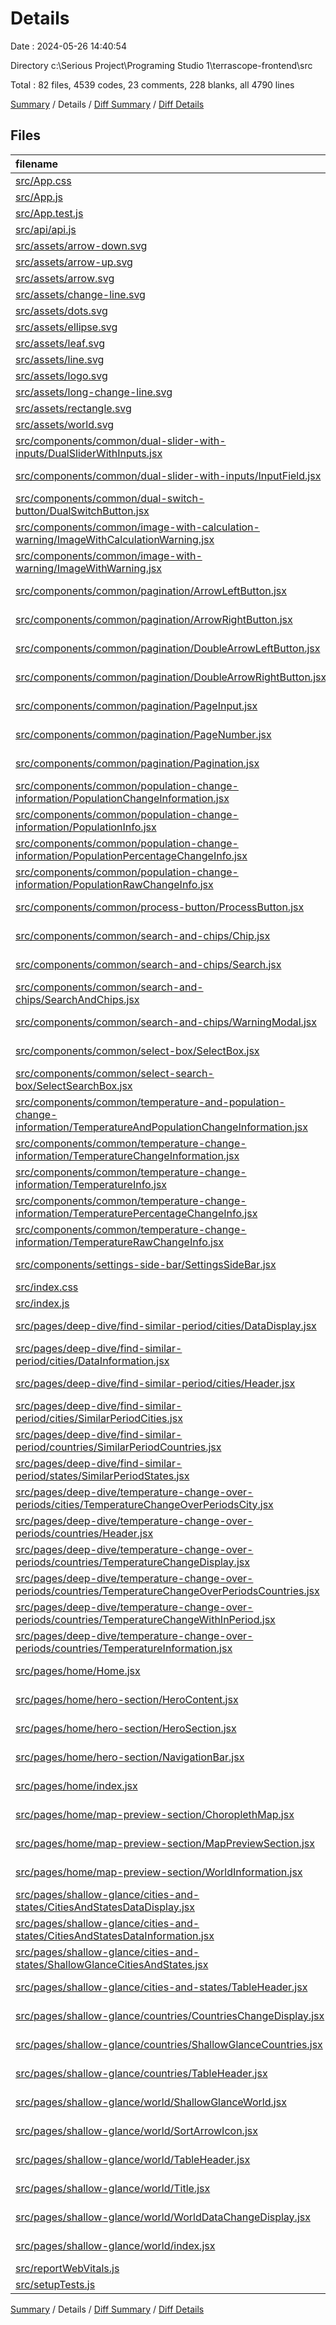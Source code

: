 # Details

Date : 2024-05-26 14:40:54

Directory c:\\Serious Project\\Programing Studio 1\\terrascope-frontend\\src

Total : 82 files,  4539 codes, 23 comments, 228 blanks, all 4790 lines

[Summary](results.md) / Details / [Diff Summary](diff.md) / [Diff Details](diff-details.md)

## Files
| filename | language | code | comment | blank | total |
| :--- | :--- | ---: | ---: | ---: | ---: |
| [src/App.css](/src/App.css) | PostCSS | 33 | 0 | 6 | 39 |
| [src/App.js](/src/App.js) | JavaScript | 44 | 0 | 2 | 46 |
| [src/App.test.js](/src/App.test.js) | JavaScript | 7 | 0 | 2 | 9 |
| [src/api/api.js](/src/api/api.js) | JavaScript | 14 | 1 | 2 | 17 |
| [src/assets/arrow-down.svg](/src/assets/arrow-down.svg) | XML | 1 | 0 | 0 | 1 |
| [src/assets/arrow-up.svg](/src/assets/arrow-up.svg) | XML | 1 | 0 | 0 | 1 |
| [src/assets/arrow.svg](/src/assets/arrow.svg) | XML | 3 | 0 | 1 | 4 |
| [src/assets/change-line.svg](/src/assets/change-line.svg) | XML | 3 | 0 | 0 | 3 |
| [src/assets/dots.svg](/src/assets/dots.svg) | XML | 130 | 0 | 1 | 131 |
| [src/assets/ellipse.svg](/src/assets/ellipse.svg) | XML | 3 | 0 | 1 | 4 |
| [src/assets/leaf.svg](/src/assets/leaf.svg) | XML | 3 | 0 | 1 | 4 |
| [src/assets/line.svg](/src/assets/line.svg) | XML | 3 | 0 | 1 | 4 |
| [src/assets/logo.svg](/src/assets/logo.svg) | XML | 22 | 0 | 1 | 23 |
| [src/assets/long-change-line.svg](/src/assets/long-change-line.svg) | XML | 3 | 0 | 1 | 4 |
| [src/assets/rectangle.svg](/src/assets/rectangle.svg) | XML | 3 | 0 | 1 | 4 |
| [src/assets/world.svg](/src/assets/world.svg) | XML | 1,037 | 1 | 1 | 1,039 |
| [src/components/common/dual-slider-with-inputs/DualSliderWithInputs.jsx](/src/components/common/dual-slider-with-inputs/DualSliderWithInputs.jsx) | JavaScript JSX | 76 | 0 | 1 | 77 |
| [src/components/common/dual-slider-with-inputs/InputField.jsx](/src/components/common/dual-slider-with-inputs/InputField.jsx) | JavaScript JSX | 39 | 0 | 3 | 42 |
| [src/components/common/dual-switch-button/DualSwitchButton.jsx](/src/components/common/dual-switch-button/DualSwitchButton.jsx) | JavaScript JSX | 77 | 0 | 3 | 80 |
| [src/components/common/image-with-calculation-warning/ImageWithCalculationWarning.jsx](/src/components/common/image-with-calculation-warning/ImageWithCalculationWarning.jsx) | JavaScript JSX | 122 | 0 | 8 | 130 |
| [src/components/common/image-with-warning/ImageWithWarning.jsx](/src/components/common/image-with-warning/ImageWithWarning.jsx) | JavaScript JSX | 66 | 0 | 5 | 71 |
| [src/components/common/pagination/ArrowLeftButton.jsx](/src/components/common/pagination/ArrowLeftButton.jsx) | JavaScript JSX | 19 | 0 | 3 | 22 |
| [src/components/common/pagination/ArrowRightButton.jsx](/src/components/common/pagination/ArrowRightButton.jsx) | JavaScript JSX | 19 | 0 | 3 | 22 |
| [src/components/common/pagination/DoubleArrowLeftButton.jsx](/src/components/common/pagination/DoubleArrowLeftButton.jsx) | JavaScript JSX | 15 | 0 | 3 | 18 |
| [src/components/common/pagination/DoubleArrowRightButton.jsx](/src/components/common/pagination/DoubleArrowRightButton.jsx) | JavaScript JSX | 14 | 0 | 3 | 17 |
| [src/components/common/pagination/PageInput.jsx](/src/components/common/pagination/PageInput.jsx) | JavaScript JSX | 49 | 0 | 5 | 54 |
| [src/components/common/pagination/PageNumber.jsx](/src/components/common/pagination/PageNumber.jsx) | JavaScript JSX | 15 | 0 | 1 | 16 |
| [src/components/common/pagination/Pagination.jsx](/src/components/common/pagination/Pagination.jsx) | JavaScript JSX | 66 | 0 | 5 | 71 |
| [src/components/common/population-change-information/PopulationChangeInformation.jsx](/src/components/common/population-change-information/PopulationChangeInformation.jsx) | JavaScript JSX | 57 | 0 | 6 | 63 |
| [src/components/common/population-change-information/PopulationInfo.jsx](/src/components/common/population-change-information/PopulationInfo.jsx) | JavaScript JSX | 20 | 0 | 2 | 22 |
| [src/components/common/population-change-information/PopulationPercentageChangeInfo.jsx](/src/components/common/population-change-information/PopulationPercentageChangeInfo.jsx) | JavaScript JSX | 23 | 0 | 1 | 24 |
| [src/components/common/population-change-information/PopulationRawChangeInfo.jsx](/src/components/common/population-change-information/PopulationRawChangeInfo.jsx) | JavaScript JSX | 20 | 1 | 2 | 23 |
| [src/components/common/process-button/ProcessButton.jsx](/src/components/common/process-button/ProcessButton.jsx) | JavaScript JSX | 14 | 0 | 2 | 16 |
| [src/components/common/search-and-chips/Chip.jsx](/src/components/common/search-and-chips/Chip.jsx) | JavaScript JSX | 27 | 0 | 2 | 29 |
| [src/components/common/search-and-chips/Search.jsx](/src/components/common/search-and-chips/Search.jsx) | JavaScript JSX | 85 | 0 | 3 | 88 |
| [src/components/common/search-and-chips/SearchAndChips.jsx](/src/components/common/search-and-chips/SearchAndChips.jsx) | JavaScript JSX | 71 | 0 | 2 | 73 |
| [src/components/common/search-and-chips/WarningModal.jsx](/src/components/common/search-and-chips/WarningModal.jsx) | JavaScript JSX | 55 | 0 | 1 | 56 |
| [src/components/common/select-box/SelectBox.jsx](/src/components/common/select-box/SelectBox.jsx) | JavaScript JSX | 22 | 0 | 3 | 25 |
| [src/components/common/select-search-box/SelectSearchBox.jsx](/src/components/common/select-search-box/SelectSearchBox.jsx) | JavaScript JSX | 58 | 0 | 1 | 59 |
| [src/components/common/temperature-and-population-change-information/TemperatureAndPopulationChangeInformation.jsx](/src/components/common/temperature-and-population-change-information/TemperatureAndPopulationChangeInformation.jsx) | JavaScript JSX | 56 | 0 | 3 | 59 |
| [src/components/common/temperature-change-information/TemperatureChangeInformation.jsx](/src/components/common/temperature-change-information/TemperatureChangeInformation.jsx) | JavaScript JSX | 61 | 0 | 6 | 67 |
| [src/components/common/temperature-change-information/TemperatureInfo.jsx](/src/components/common/temperature-change-information/TemperatureInfo.jsx) | JavaScript JSX | 16 | 0 | 2 | 18 |
| [src/components/common/temperature-change-information/TemperaturePercentageChangeInfo.jsx](/src/components/common/temperature-change-information/TemperaturePercentageChangeInfo.jsx) | JavaScript JSX | 20 | 0 | 1 | 21 |
| [src/components/common/temperature-change-information/TemperatureRawChangeInfo.jsx](/src/components/common/temperature-change-information/TemperatureRawChangeInfo.jsx) | JavaScript JSX | 17 | 0 | 3 | 20 |
| [src/components/settings-side-bar/SettingsSideBar.jsx](/src/components/settings-side-bar/SettingsSideBar.jsx) | JavaScript JSX | 42 | 0 | 2 | 44 |
| [src/index.css](/src/index.css) | PostCSS | 7 | 0 | 1 | 8 |
| [src/index.js](/src/index.js) | JavaScript | 13 | 3 | 2 | 18 |
| [src/pages/deep-dive/find-similar-period/cities/DataDisplay.jsx](/src/pages/deep-dive/find-similar-period/cities/DataDisplay.jsx) | JavaScript JSX | 48 | 0 | 2 | 50 |
| [src/pages/deep-dive/find-similar-period/cities/DataInformation.jsx](/src/pages/deep-dive/find-similar-period/cities/DataInformation.jsx) | JavaScript JSX | 61 | 0 | 1 | 62 |
| [src/pages/deep-dive/find-similar-period/cities/Header.jsx](/src/pages/deep-dive/find-similar-period/cities/Header.jsx) | JavaScript JSX | 30 | 0 | 1 | 31 |
| [src/pages/deep-dive/find-similar-period/cities/SimilarPeriodCities.jsx](/src/pages/deep-dive/find-similar-period/cities/SimilarPeriodCities.jsx) | JavaScript JSX | 174 | 0 | 6 | 180 |
| [src/pages/deep-dive/find-similar-period/countries/SimilarPeriodCountries.jsx](/src/pages/deep-dive/find-similar-period/countries/SimilarPeriodCountries.jsx) | JavaScript JSX | 148 | 0 | 8 | 156 |
| [src/pages/deep-dive/find-similar-period/states/SimilarPeriodStates.jsx](/src/pages/deep-dive/find-similar-period/states/SimilarPeriodStates.jsx) | JavaScript JSX | 147 | 0 | 8 | 155 |
| [src/pages/deep-dive/temperature-change-over-periods/cities/TemperatureChangeOverPeriodsCity.jsx](/src/pages/deep-dive/temperature-change-over-periods/cities/TemperatureChangeOverPeriodsCity.jsx) | JavaScript JSX | 0 | 0 | 1 | 1 |
| [src/pages/deep-dive/temperature-change-over-periods/countries/Header.jsx](/src/pages/deep-dive/temperature-change-over-periods/countries/Header.jsx) | JavaScript JSX | 20 | 0 | 1 | 21 |
| [src/pages/deep-dive/temperature-change-over-periods/countries/TemperatureChangeDisplay.jsx](/src/pages/deep-dive/temperature-change-over-periods/countries/TemperatureChangeDisplay.jsx) | JavaScript JSX | 40 | 0 | 3 | 43 |
| [src/pages/deep-dive/temperature-change-over-periods/countries/TemperatureChangeOverPeriodsCountries.jsx](/src/pages/deep-dive/temperature-change-over-periods/countries/TemperatureChangeOverPeriodsCountries.jsx) | JavaScript JSX | 123 | 0 | 6 | 129 |
| [src/pages/deep-dive/temperature-change-over-periods/countries/TemperatureChangeWithInPeriod.jsx](/src/pages/deep-dive/temperature-change-over-periods/countries/TemperatureChangeWithInPeriod.jsx) | JavaScript JSX | 46 | 0 | 4 | 50 |
| [src/pages/deep-dive/temperature-change-over-periods/countries/TemperatureInformation.jsx](/src/pages/deep-dive/temperature-change-over-periods/countries/TemperatureInformation.jsx) | JavaScript JSX | 45 | 0 | 1 | 46 |
| [src/pages/home/Home.jsx](/src/pages/home/Home.jsx) | JavaScript JSX | 13 | 0 | 2 | 15 |
| [src/pages/home/hero-section/HeroContent.jsx](/src/pages/home/hero-section/HeroContent.jsx) | JavaScript JSX | 32 | 0 | 4 | 36 |
| [src/pages/home/hero-section/HeroSection.jsx](/src/pages/home/hero-section/HeroSection.jsx) | JavaScript JSX | 11 | 0 | 3 | 14 |
| [src/pages/home/hero-section/NavigationBar.jsx](/src/pages/home/hero-section/NavigationBar.jsx) | JavaScript JSX | 27 | 0 | 4 | 31 |
| [src/pages/home/index.jsx](/src/pages/home/index.jsx) | JavaScript JSX | 4 | 0 | 1 | 5 |
| [src/pages/home/map-preview-section/ChoroplethMap.jsx](/src/pages/home/map-preview-section/ChoroplethMap.jsx) | JavaScript JSX | 119 | 3 | 5 | 127 |
| [src/pages/home/map-preview-section/MapPreviewSection.jsx](/src/pages/home/map-preview-section/MapPreviewSection.jsx) | JavaScript JSX | 161 | 5 | 10 | 176 |
| [src/pages/home/map-preview-section/WorldInformation.jsx](/src/pages/home/map-preview-section/WorldInformation.jsx) | JavaScript JSX | 2 | 0 | 1 | 3 |
| [src/pages/shallow-glance/cities-and-states/CitiesAndStatesDataDisplay.jsx](/src/pages/shallow-glance/cities-and-states/CitiesAndStatesDataDisplay.jsx) | JavaScript JSX | 65 | 0 | 1 | 66 |
| [src/pages/shallow-glance/cities-and-states/CitiesAndStatesDataInformation.jsx](/src/pages/shallow-glance/cities-and-states/CitiesAndStatesDataInformation.jsx) | JavaScript JSX | 64 | 0 | 1 | 65 |
| [src/pages/shallow-glance/cities-and-states/ShallowGlanceCitiesAndStates.jsx](/src/pages/shallow-glance/cities-and-states/ShallowGlanceCitiesAndStates.jsx) | JavaScript JSX | 137 | 4 | 8 | 149 |
| [src/pages/shallow-glance/cities-and-states/TableHeader.jsx](/src/pages/shallow-glance/cities-and-states/TableHeader.jsx) | JavaScript JSX | 27 | 0 | 1 | 28 |
| [src/pages/shallow-glance/countries/CountriesChangeDisplay.jsx](/src/pages/shallow-glance/countries/CountriesChangeDisplay.jsx) | JavaScript JSX | 53 | 0 | 4 | 57 |
| [src/pages/shallow-glance/countries/ShallowGlanceCountries.jsx](/src/pages/shallow-glance/countries/ShallowGlanceCountries.jsx) | JavaScript JSX | 79 | 0 | 7 | 86 |
| [src/pages/shallow-glance/countries/TableHeader.jsx](/src/pages/shallow-glance/countries/TableHeader.jsx) | JavaScript JSX | 29 | 0 | 1 | 30 |
| [src/pages/shallow-glance/world/ShallowGlanceWorld.jsx](/src/pages/shallow-glance/world/ShallowGlanceWorld.jsx) | JavaScript JSX | 95 | 1 | 6 | 102 |
| [src/pages/shallow-glance/world/SortArrowIcon.jsx](/src/pages/shallow-glance/world/SortArrowIcon.jsx) | JavaScript JSX | 14 | 0 | 2 | 16 |
| [src/pages/shallow-glance/world/TableHeader.jsx](/src/pages/shallow-glance/world/TableHeader.jsx) | JavaScript JSX | 40 | 0 | 3 | 43 |
| [src/pages/shallow-glance/world/Title.jsx](/src/pages/shallow-glance/world/Title.jsx) | JavaScript JSX | 36 | 0 | 4 | 40 |
| [src/pages/shallow-glance/world/WorldDataChangeDisplay.jsx](/src/pages/shallow-glance/world/WorldDataChangeDisplay.jsx) | JavaScript JSX | 61 | 0 | 4 | 65 |
| [src/pages/shallow-glance/world/index.jsx](/src/pages/shallow-glance/world/index.jsx) | JavaScript JSX | 4 | 0 | 2 | 6 |
| [src/reportWebVitals.js](/src/reportWebVitals.js) | JavaScript | 12 | 0 | 2 | 14 |
| [src/setupTests.js](/src/setupTests.js) | JavaScript | 1 | 4 | 1 | 6 |

[Summary](results.md) / Details / [Diff Summary](diff.md) / [Diff Details](diff-details.md)